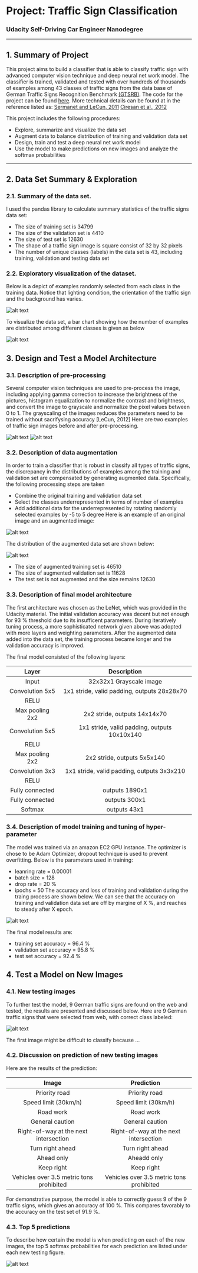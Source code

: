 # Project: Traffic Sign Classification
### Udacity Self-Driving Car Engineer Nanodegree

---
## 1. Summary of Project
This project aims to build a classifier that is able to classify traffic sign with advanced computer vision technique and deep neural net work model. The classifier is trained, validated and tested with over hundreds of thousands of examples among 43 classes of traffic signs from the data base of German Traffic Signs Recognition Benchmark [(GTSRB)](http://benchmark.ini.rub.de/?section=gtsrb&subsection=dataset). The code for the project can be found [here](https://github.com/davidsky900/SelfDrivingCar-TrafficSign/blob/master/Traffic_Sign_Classifier.ipynb). More technical details can be found at in the reference listed as:
[Sermanet and LeCun, 2011](http://yann.lecun.com/exdb/publis/pdf/sermanet-ijcnn-11.pdf)
[Ciresan et al., 2012](http://xa.yimg.com/kq/groups/14962965/499730234/name/NN_PAPER.pdf)

This project includes the following procedures:
* Explore, summarize and visualize the data set
* Augment data to balance distribution of training and validation data set
* Design, train and test a deep neural net work model
* Use the model to make predictions on new images and analyze the softmax probabilities
---
## 2. Data Set Summary & Exploration
### 2.1. Summary of the data set. 
I used the pandas library to calculate summary statistics of the traffic
signs data set:

* The size of training set is 34799
* The size of the validation set is 4410
* The size of test set is 12630
* The shape of a traffic sign image is square consist of 32 by 32 pixels
* The number of unique classes (labels) in the data set is 43, including training, validation and testing data set

### 2.2. Exploratory visualization of the dataset.
Below is a depict of examples randomly selected from each class in the training data. Notice that lighting condition, the orientation of the traffic sign and the background has varies.

![alt text](https://github.com/davidsky900/SelfDrivingCar-TrafficSign/blob/master/examples/DataSetVisual.png)

To visualize the data set, a bar chart showing how the number of examples are distributed among different classes is given as below

![alt text](https://github.com/davidsky900/SelfDrivingCar-TrafficSign/blob/master/examples/DataSetDistribution.png)

## 3. Design and Test a Model Architecture
### 3.1. Description of pre-processing 
Several computer vision techniques are used to pre-process the image, including applying gamma correction to increase the brightness of the pictures, histogram equalization to normalize the contrast and brightness, and convert the image to grayscale and normalize the pixel values between 0 to 1. The grayscaling of the images reduces the parameters need to be trained without sacrifysing accuracy [LeCun, 2012]
Here are two examples of traffic sign images before and after pre-processing.

![alt text](https://github.com/davidsky900/SelfDrivingCar-TrafficSign/blob/master/examples/preProcessDemo8150.png)
![alt text](https://github.com/davidsky900/SelfDrivingCar-TrafficSign/blob/master/examples/preProcessDemo8109.png)

### 3.2. Description of data augmentation
In order to train a classifier that is robust in classify all types of traffic signs, the discrepancy in the distributions of examples among the training and validation set are compensated by generating augmented data. Specifically, the following processing steps are taken
* Combine the original training and validation data set
* Select the classes underrepresented in terms of number of examples
* Add additional data for the underrepresented by rotating randomly selected examples by -5 to 5 degree
Here is an example of an original image and an augmented image:

![alt text](https://github.com/davidsky900/SelfDrivingCar-TrafficSign/blob/master/examples/AugDemo7991.png)

The distribution of the augmented data set are shown below:

![alt text](https://github.com/davidsky900/SelfDrivingCar-TrafficSign/blob/master/examples/AugDataDist.png)

* The size of augmented training set is 46510
* The size of augmented validation set is 11628
* The test set is not augmented and the size remains 12630
### 3.3. Description of final model architecture
The first architecture was chosen as the LeNet, which was provided in the Udacity material. The initial validation accuracy was decent but not enough for 93 % threshold due to its insufficent parameters. During iteratively tuning process, a more sophisticated network given above was adopted with more layers and weighting parameters. After the augmented data added into the data set, the training process became longer and the validation accuracy is improved. 

The final model consisted of the following layers:

| Layer         		|     Description	        					| 
|:---------------------:|:---------------------------------------------:| 
| Input         		| 32x32x1 Grayscale image   							| 
| Convolution 5x5     	| 1x1 stride, valid padding, outputs 28x28x70 	|
| RELU					|												|
| Max pooling	2x2      	| 2x2 stride,  outputs 14x14x70 				|
| Convolution 5x5	    | 1x1 stride, valid padding, outputs 10x10x140   |
| RELU					|												|
| Max pooling	2x2      	| 2x2 stride,  outputs 5x5x140 				|
| Convolution 3x3	    | 1x1 stride, valid padding, outputs 3x3x210   |
| RELU					|												|
| Fully connected		| outputs 1890x1        									|
| Fully connected		| outputs 300x1        									|
| Softmax				| outputs 43x1        									|

### 3.4. Description of model training and tuning of hyper-parameter
The model was trained via  an amazon EC2 GPU instance. The optimizer is chose to be Adam Optimizer, dropout technique is used to prevent overfitting. Below is the parameters used in training:
* leanring rate = 0.00001
* batch size = 128
* drop rate = 20 %
* ipochs = 50
The accuracy and loss of training and validation during the traing process are shown below. We can see that the accuracy on training and validation data set are off by margine of X %, and reaches to steady after X epoch.

![alt text](https://github.com/davidsky900/SelfDrivingCar-TrafficSign/blob/master/examples/TrainingHistory.png)

The final model results are:
* training set accuracy = 96.4 %
* validation set accuracy =  95.8 %
* test set accuracy = 92.4 %

## 4. Test a Model on New Images
### 4.1. New testing images
To further test the model, 9 German traffic signs are found on the web and tested, the results are presented and discussed below. 
Here are 9 German traffic signs that were selected from web, with correct class labeled:

![alt text](https://github.com/davidsky900/SelfDrivingCar-TrafficSign/blob/master/examples/NewTestData.png)

The first image might be difficult to classify because ...

### 4.2. Discussion on prediction of new testing images
Here are the results of the prediction:

| Image			        |     Prediction	        					| 
|:---------------------:|:---------------------------------------------:| 
| Priority road      		| Priority road   									| 
| Speed limit (30km/h)     			| Speed limit (30km/h) 										|
| Road work					| Road work											|
| General caution	      		| General caution					 				|
| Right-of-way at the next intersection			| Right-of-way at the next intersection      							|
| Turn right ahead	      		| Turn right ahead					 				|
| Ahead only	      		| Aheadd only					 				|
| Keep right	      		| Keep right					 				|
| Vehicles over 3.5 metric tons prohibited	      		| Vehicles over 3.5 metric tons prohibited					 				|

For demonstrative purpose, the model is able to correctly guess 9 of the 9 traffic signs, which gives an accuracy of 100 %. This compares favorably to the accuracy on the test set of 91.9 %.

### 4.3. Top 5 predictions
To describe how certain the model is when predicting on each of the new images, the top 5 softmax probabilities for each prediction are listed under each new testing figure.

![alt text](https://github.com/davidsky900/SelfDrivingCar-TrafficSign/blob/master/examples/TopKDemo.png)


